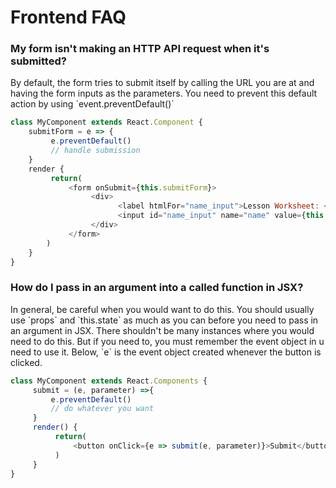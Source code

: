 # Frontend FAQ

### My form isn't making an HTTP API request when it's submitted?

By default, the form tries to submit itself by calling the URL you are at and having the form inputs as the parameters. You need to prevent this default action by using \`event.preventDefault\(\)\`

```javascript
class MyComponent extends React.Component {
    submitForm = e => {
         e.preventDefault()
         // handle submission    
    }
    render {
         return( 
             <form onSubmit={this.submitForm}>
                  <div>
                        <label htmlFor="name_input">Lesson Worksheet: </label>
                        <input id="name_input" name="name" value={this.state.name} onChange={this.handleChange} />
                  </div>         
             </form> 
        )
    }
}
```

### How do I pass in an argument into a called function in JSX?

In general, be careful when you would want to do this. You should usually use \`props\` and \`this.state\` as much as you can before you need to pass in an argument in JSX. There shouldn't be many instances where you would need to do this. But if you need to, you must remember the event object in u need to use it. Below, \`e\` is the event object created whenever the button is clicked. 

```javascript
class MyComponent extends React.Components {
     submit = (e, parameter) =>{
         e.preventDefault()
         // do whatever you want
     }
     render() {
          return(
              <button onClick={e => submit(e, parameter)}>Submit</button>
          )
     }
}
```



